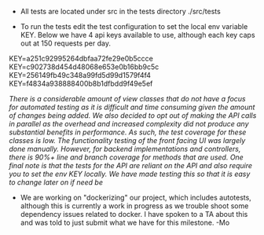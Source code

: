 * All tests are located under src in the tests directory
./src/tests

* To run the tests edit the test configuration to set
the local env variable KEY. Below we have 4 api keys
available to use, although each key caps out at 150
requests per day.

KEY=a251c92995264dbfaa72fe29e0b5ccce
KEY=c902738d454d48068e653e0b16bb9c5c
KEY=256149fb49c348a99fd5d99d1579f4f4
KEY=f4834a938888400b8b1dfbdd9f49e5ef

*There is a considerable amount of view classes that do not have a focus for automated testing as it 
is difficult and time consuming given the amount of changes being added. We also decided to opt out of 
making the API calls in parallel as the overhead and increased complexity did not produce any substantial benefits
in performance. As such, the test coverage for these classes is low. The functionality testing of the front facing UI was
largely done manually. However, for backend implementations and controllers, there is 90%+ line and branch coverage
for methods that are used. One final note is that the tests for the API are reliant on the API and also require
you to set the env KEY locally. We have made testing this so that it is easy to change later on if need be*

* We are working on "dockerizing" our project, which
includes autotests, although this is currently a 
work in progress as we trouble shoot some dependency
issues related to docker. I have spoken to a TA
about this and was told to just submit what we have
for this milestone.
-Mo
